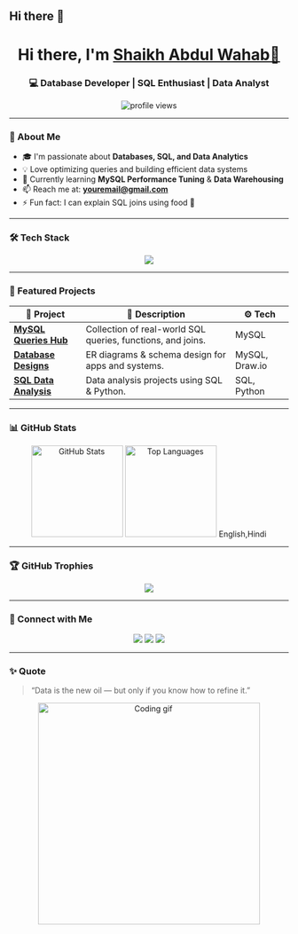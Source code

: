 ## Hi there 👋

<!--
**AbdulWahab412-glitch/AbdulWahab412-glitch** is a ✨ _special_ ✨ repository because its `README.md` (this file) appears on your GitHub profile.

Here are some ideas to get you started:

- 🔭 I’m currently working on ...
- 🌱 I’m currently learning ...
- 👯 I’m looking to collaborate on ...
- 🤔 I’m looking for help with ...
- 💬 Ask me about ...
- 📫 How to reach me: ...
- 😄 Pronouns: ...
- ⚡ Fun fact: ...
-->
<!-- HEADER -->
<h1 align="center">Hi there, I'm <a href="https://github.com/AbdulWahab412-glitch" target="_blank">Shaikh Abdul Wahab👋</a></h1>
<h3 align="center">💻 Database Developer | SQL Enthusiast | Data Analyst</h3>

<p align="center">
  <img src="https://komarev.com/ghpvc/?username=yourusername&label=Profile%20Views&color=0e75b6&style=flat" alt="profile views" />
</p>

---

### 🧠 About Me
- 🎓 I'm passionate about **Databases, SQL, and Data Analytics**  
- 💡 Love optimizing queries and building efficient data systems  
- 🌱 Currently learning **MySQL Performance Tuning** & **Data Warehousing**  
- 📫 Reach me at: **youremail@gmail.com**  
- ⚡ Fun fact: I can explain SQL joins using food 🍕  

---

### 🛠️ Tech Stack
<p align="center">
  <img src="https://skillicons.dev/icons?i=mysql,python,postgresql,sqlite,docker,git,github,vscode" />
</p>

---

### 🚀 Featured Projects
| 🔗 Project | 📘 Description | ⚙️ Tech |
|------------|----------------|----------|
| [**MySQL Queries Hub**](https://github.com/yourusername/mysql-queries) | Collection of real-world SQL queries, functions, and joins. | MySQL |
| [**Database Designs**](https://github.com/yourusername/database-designs) | ER diagrams & schema design for apps and systems. | MySQL, Draw.io |
| [**SQL Data Analysis**](https://github.com/yourusername/sql-data-analysis) | Data analysis projects using SQL & Python. | SQL, Python |

---

### 📊 GitHub Stats
<p align="center">
  <img src="https://github-readme-stats.vercel.app/api?username=yourusername&show_icons=true&theme=tokyonight" alt="GitHub Stats" height="165" />
  <img src="https://github-readme-stats.vercel.app/api/top-langs/?username=yourusername&layout=compact&theme=tokyonight" alt="Top Languages" height="165" /> English,Hindi
</p>

---

### 🏆 GitHub Trophies
<p align="center">
  <img src="https://github-profile-trophy.vercel.app/?username=yourusername&theme=tokyonight&no-frame=true&margin-w=10" />
</p>

---

### 💬 Connect with Me
<p align="center">
  <a href="https://linkedin.com/in/yourprofile"><img src="https://img.shields.io/badge/LinkedIn-blue?logo=linkedin&logoColor=white" /></a>
  <a href="mailto:youremail@gmail.com"><img src="https://img.shields.io/badge/Email-red?logo=gmail&logoColor=white" /></a>
  <a href="https://github.com/yourusername"><img src="https://img.shields.io/badge/GitHub-black?logo=github&logoColor=white" /></a>
</p>

---

### ✨ Quote
> “Data is the new oil — but only if you know how to refine it.”

<p align="center">
  <img src="https://github.com/yourusername/yourusername/blob/main/assets/coding.gif" width="400" alt="Coding gif">
</p>
